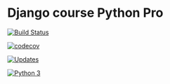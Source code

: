 # Django course Python Pro

[![Build Status](https://travis-ci.org/pythonprobr/curso-django.svg?branch=master)](https://travis-ci.org/pythonprobr/curso-django)


[![codecov](https://codecov.io/gh/pythonprobr/curso-django/branch/master/graph/badge.svg)](https://codecov.io/gh/pythonprobr/curso-django)


[![Updates](https://pyup.io/repos/github/pythonprobr/curso-django/shield.svg)](https://pyup.io/repos/github/pythonprobr/curso-django/)


[![Python 3](https://pyup.io/repos/github/pythonprobr/curso-django/python-3-shield.svg)](https://pyup.io/repos/github/pythonprobr/curso-django/)